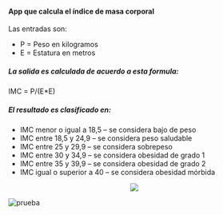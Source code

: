 #### App que calcula el índice de masa corporal

Las entradas son:
* P = Peso en kilogramos
* E = Estatura en metros

##### La salida es calculada de acuerdo a esta formula:

IMC = P/(E*E)

##### El resultado es clasificado en:

* IMC menor o igual a 18,5 – se considera bajo de peso
* IMC entre 18,5 y 24,9 – se considera peso saludable
* IMC entre 25 y 29,9 – se considera sobrepeso
* IMC entre 30 y 34,9 – se considera obesidad de grado 1
* IMC entre 35 y 39,9 – se considera obesidad de grado 2
* IMC igual o superior a 40 – se considera obesidad mórbida


<div style="text-align:center">
    <img src="preview.gif" />
</div>


![prueba](preview.gif)